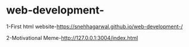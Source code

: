 # web-development-
1-First html website-https://snehhagarwal.github.io/web-development-/

2-Motivational Meme-http://127.0.0.1:3004/index.html
